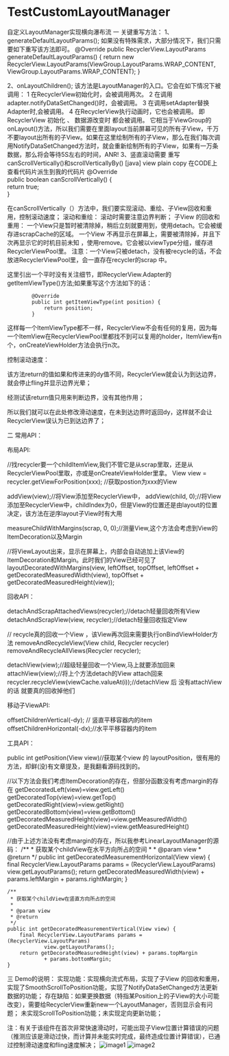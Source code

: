 # TestCustomLayoutManager
自定义LayoutManager实现横向瀑布流
一 关键重写方法：
1、generateDefaultLayoutParams();
如果没有特殊需求，大部分情况下，我们只需要如下重写该方法即可。
@Override
    public RecyclerView.LayoutParams generateDefaultLayoutParams() {
        return new RecyclerView.LayoutParams(ViewGroup.LayoutParams.WRAP_CONTENT, ViewGroup.LayoutParams.WRAP_CONTENT);
    }

2、onLayoutChildren();
该方法是LayoutManager的入口。它会在如下情况下被调用： 
1 在RecyclerView初始化时，会被调用两次。 
2 在调用adapter.notifyDataSetChanged()时，会被调用。 
3 在调用setAdapter替换Adapter时,会被调用。 
4 在RecyclerView执行动画时，它也会被调用。 
即RecyclerView 初始化 、 数据源改变时 都会被调用。 
它相当于ViewGroup的onLayout()方法，所以我们需要在里面layout当前屏幕可见的所有子View，千万不要layout出所有的子View。如果在这里绘制所有的子View，那么在我们每次调用NotifyDataSetChanged方法时，就会重新绘制所有的子View，如果有一万条数据，那么将会等待5S左右的时间，ANR!
3、竖直滚动需要 重写canScrollVertically()和scrollVerticallyBy()
[java] view plain copy 在CODE上查看代码片派生到我的代码片
@Override  
public boolean canScrollVertically() {  
    return true;  
}  

在canScrollVertically（）方法中，我们要实现滚动、重绘、子View回收和重用，控制滚动速度；
滚动和重绘：
滚动时需要注意边界判断；
子View 的回收和重用：
一个View只是暂时被清除掉，稍后立刻就要用到，使用detach。它会被缓存进scrapCache的区域。 
一个View 不再显示在屏幕上，需要被清除掉，并且下次再显示它的时机目前未知 ，使用remove。它会被以viewType分组，缓存进RecyclerViewPool里。 
注意：一个View只被detach，没有被recycle的话，不会放进RecyclerViewPool里，会一直存在recycler的scrap 中。

这里引出一个平时没有关注细节，即RecyclerView.Adapter的getItemViewType()方法;如果重写这个方法如下的话：

            @Override
            public int getItemViewType(int position) {
                return position;
            }

这样每一个ItemViewType都不一样，RecyclerView不会有任何的复用，因为每一个ItemView在RecyclerViewPool里都找不到可以复用的holder，ItemView有n个，onCreateViewHolder方法会执行n次。

控制滚动速度：

该方法return的值如果和传进来的dy值不同，RecyclerView就会认为到达边界，就会停止fling并显示边界光晕；

经测试该return值只用来判断边界，没有其他作用；

所以我们就可以在此处修改滑动速度，在未到达边界时返回dy，这样就不会让RecyclerView误认为已到达边界了；




二 常用API：

布局API:

//找recycler要一个childItemView,我们不管它是从scrap里取，还是从RecyclerViewPool里取，亦或是onCreateViewHolder里拿。
View view = recycler.getViewForPosition(xxx);  //获取postion为xxx的View

addView(view);//将View添加至RecyclerView中，
addView(child, 0);//将View添加至RecyclerView中，childIndex为0，但是View的位置还是由layout的位置决定，该方法在逆序layout子View时有大用

measureChildWithMargins(scrap, 0, 0);//测量View,这个方法会考虑到View的ItemDecoration以及Margin

//将ViewLayout出来，显示在屏幕上，内部会自动追加上该View的ItemDecoration和Margin。此时我们的View已经可见了
layoutDecoratedWithMargins(view, leftOffset, topOffset,
                        leftOffset + getDecoratedMeasuredWidth(view),
                        topOffset + getDecoratedMeasuredHeight(view));

回收API：

detachAndScrapAttachedViews(recycler);//detach轻量回收所有View
detachAndScrapView(view, recycler);//detach轻量回收指定View

// recycle真的回收一个View ，该View再次回来需要执行onBindViewHolder方法
removeAndRecycleView(View child, Recycler recycler)
removeAndRecycleAllViews(Recycler recycler);

detachView(view);//超级轻量回收一个View,马上就要添加回来
attachView(view);//将上个方法detach的View attach回来
recycler.recycleView(viewCache.valueAt(i));//detachView 后 没有attachView的话 就要真的回收掉他们

移动子ViewAPI:

offsetChildrenVertical(-dy); // 竖直平移容器内的item 
offsetChildrenHorizontal(-dx);//水平平移容器内的item

工具API：

public int getPosition(View view)//获取某个view 的 layoutPosition，很有用的方法，却鲜(没)有文章提及，是我翻看源码找到的。

//以下方法会我们考虑ItemDecoration的存在，但部分函数没有考虑margin的存在
getDecoratedLeft(view)=view.getLeft()
getDecoratedTop(view)=view.getTop()
getDecoratedRight(view)=view.getRight()
getDecoratedBottom(view)=view.getBottom()
getDecoratedMeasuredHeight(view)=view.getMeasuredWidth()
getDecoratedMeasuredHeight(view)=view.getMeasuredHeight()

//由于上述方法没有考虑margin的存在，所以我参考LinearLayoutManager的源码：
    /**
     * 获取某个childView在水平方向所占的空间
     *
     * @param view
     * @return
     */
    public int getDecoratedMeasurementHorizontal(View view) {
        final RecyclerView.LayoutParams params = (RecyclerView.LayoutParams)
                view.getLayoutParams();
        return getDecoratedMeasuredWidth(view) + params.leftMargin
                + params.rightMargin;
    }

    /**
     * 获取某个childView在竖直方向所占的空间
     *
     * @param view
     * @return
     */
    public int getDecoratedMeasurementVertical(View view) {
        final RecyclerView.LayoutParams params = (RecyclerView.LayoutParams)
                view.getLayoutParams();
        return getDecoratedMeasuredHeight(view) + params.topMargin
                + params.bottomMargin;
    }
三 Demo的说明：
实现功能：实现横向流式布局，实现了子View 的回收和重用，实现了SmoothScrollToPosition功能，实现了NotifyDataSetChanged方法更新数据的功能；
存在缺陷：如果更换数据（特指某Position上的子View的大小可能改变），需要给RecyclerView重新new一个LayoutManager，否则显示会有问题；
未实现ScrollToPosition功能；未实现定向更新功能；

注：有关于该组件在首次非常快速滑动时，可能出现子View位置计算错误的问题（推测应该是滑动过快，而计算并未能实时完成，最终造成位置计算错误），已通过控制滑动速度和fling速度解决；
![image1](https://github.com/ZhangSir/TestCustomLayoutManager/blob/master/Screenshot_2016-12-19-16-34-17.png)
![image2](https://github.com/ZhangSir/TestCustomLayoutManager/blob/master/Screenshot_2016-12-19-16-34-10.png)


